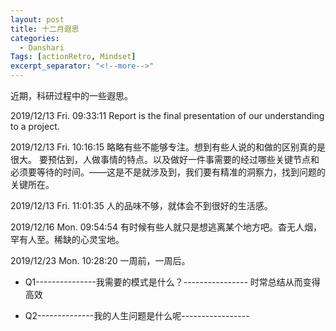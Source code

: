 ```yaml
---
layout: post
title: 十二月遐思
categories:
  - Danshari
Tags: [actionRetro, Mindset]
excerpt_separator: "<!--more-->"
---
```


近期，科研过程中的一些遐思。

<!--more-->


2019/12/13 Fri. 09:33:11
Report is the final presentation of our understanding to a project.

2019/12/13 Fri. 10:16:15
略略有些不能够专注。想到有些人说的和做的区别真的是很大。
要预估到，人做事情的特点。以及做好一件事需要的经过哪些关键节点和必须要等待的时间。——这是不是就涉及到，我们要有精准的洞察力，找到问题的关键所在。

2019/12/13 Fri. 11:01:35
人的品味不够，就体会不到很好的生活感。


2019/12/16 Mon. 09:54:54
有时候有些人就只是想逃离某个地方吧。杳无人烟，罕有人至。稀缺的心灵宝地。


2019/12/23 Mon. 10:28:20
一周前，一周后。












 - Q1---------------我需要的模式是什么？----------------
时常总结从而变得高效

 - Q2--------------我的人生问题是什么呢-----------------
